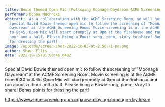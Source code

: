 ```yaml
---
title: Bowie Themed Open Mic (Following Moonage Daydream ACME Screening)
performer: Donna Muchniki
abstract: 'As a collaboration with the ACME Screening Room, we will host a
  special David Bowie themed open mic to follow the screening of "Moonage
  Daydream" at the ACME Screening Room. Movie screening is at the ACME from 6:30
  to 8:45. Open Mic will start promptly at 9pm at the firehouse and run about an
  hour and a half. Please bring a Bowie song, poem, story to share! Bonus points
  for dressing the part! '
image: /uploads/screen-shot-2022-10-05-at-2.56.41-pm.png
author: Shaun Ellis
date: 2022-10-15T01:00:46.048Z
---
```

Special David Bowie themed open mic to follow the screening of "Moonage Daydream" at the ACME Screening Room. Movie screening is at the ACME from 6:30 to 8:45. Open Mic will start promptly at 9pm at the firehouse and run about an hour and a half. Please bring a Bowie song, poem, story to share! Bonus points for dressing the part! 

<https://www.acmescreeningroom.org/now-playing/moonage-daydream>